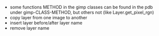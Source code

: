 * some functions METHOD in the gimp classes can be found in the pdb under gimp-CLASS-METHOD,
  but others not (like Layer.get_pixel_rgn) 
* copy layer from one image to another
* insert layer before/after layer name
* remove layer name
